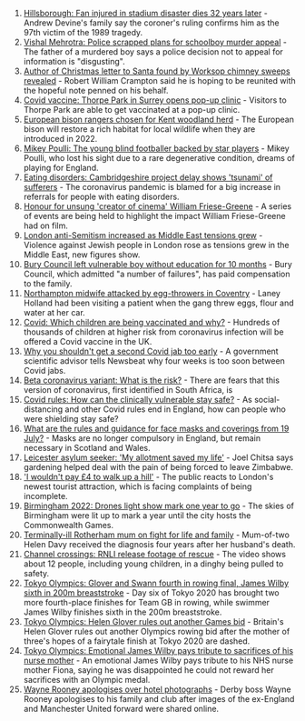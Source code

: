 1. [Hillsborough: Fan injured in stadium disaster dies 32 years later](https://www.bbc.co.uk/news/uk-england-merseyside-58005871) - Andrew Devine's family say the coroner's ruling confirms him as the 97th victim of the 1989 tragedy.
2. [Vishal Mehrotra: Police scrapped plans for schoolboy murder appeal](https://www.bbc.co.uk/news/uk-england-sussex-57995512) - The father of a murdered boy says a police decision not to appeal for information is "disgusting".
3. [Author of Christmas letter to Santa found by Worksop chimney sweeps revealed](https://www.bbc.co.uk/news/uk-england-nottinghamshire-58006173) - Robert William Crampton said he is hoping to be reunited with the hopeful note penned on his behalf.
4. [Covid vaccine: Thorpe Park in Surrey opens pop-up clinic](https://www.bbc.co.uk/news/uk-england-surrey-57999680) - Visitors to Thorpe Park are able to get vaccinated at a pop-up clinic.
5. [European bison rangers chosen for Kent woodland herd](https://www.bbc.co.uk/news/uk-england-kent-58006298) - The European bison will restore a rich habitat for local wildlife when they are introduced in 2022.
6. [Mikey Poulli: The young blind footballer backed by star players](https://www.bbc.co.uk/news/uk-england-london-57987451) - Mikey Poulli, who lost his sight due to a rare degenerative condition, dreams of playing for England.
7. [Eating disorders: Cambridgeshire project delay shows 'tsunami' of sufferers](https://www.bbc.co.uk/news/uk-england-cambridgeshire-57976418) - The coronavirus pandemic is blamed for a big increase in referrals for people with eating disorders.
8. [Honour for unsung 'creator of cinema' William Friese-Greene](https://www.bbc.co.uk/news/uk-england-bristol-57984681) - A series of events are being held to highlight the impact William Friese-Greene had on film.
9. [London anti-Semitism increased as Middle East tensions grew](https://www.bbc.co.uk/news/uk-england-london-58001771) - Violence against Jewish people in London rose as tensions grew in the Middle East, new figures show.
10. [Bury Council left vulnerable boy without education for 10 months](https://www.bbc.co.uk/news/uk-england-manchester-58000714) - Bury Council, which admitted "a number of failures", has paid compensation to the family.
11. [Northampton midwife attacked by egg-throwers in Coventry](https://www.bbc.co.uk/news/uk-england-northamptonshire-58003441) - Laney Holland had been visiting a patient when the gang threw eggs, flour and water at her car.
12. [Covid: Which children are being vaccinated and why?](https://www.bbc.co.uk/news/health-57888429) - Hundreds of thousands of children at higher risk from coronavirus infection will be offered a Covid vaccine in the UK.
13. [Why you shouldn't get a second Covid jab too early](https://www.bbc.co.uk/news/newsbeat-57682233) - A government scientific advisor tells Newsbeat why four weeks is too soon between Covid jabs.
14. [Beta coronavirus variant: What is the risk?](https://www.bbc.co.uk/news/health-55534727) - There are fears that this version of coronavirus, first identified in South Africa, is
15. [Covid rules: How can the clinically vulnerable stay safe?](https://www.bbc.co.uk/news/health-51997151) - As social-distancing and other Covid rules end in England, how can people who were shielding stay safe?
16. [What are the rules and guidance for face masks and coverings from 19 July?](https://www.bbc.co.uk/news/health-51205344) - Masks are no longer compulsory in England, but remain necessary in Scotland and Wales.
17. [Leicester asylum seeker: 'My allotment saved my life'](https://www.bbc.co.uk/news/uk-england-leicestershire-57931064) - Joel Chitsa says gardening helped deal with the pain of being forced to leave Zimbabwe.
18. ['I wouldn't pay £4 to walk up a hill'](https://www.bbc.co.uk/news/uk-england-london-58001770) - The public reacts to London's newest tourist attraction, which is facing complaints of being incomplete.
19. [Birmingham 2022: Drones light show mark one year to go](https://www.bbc.co.uk/news/uk-england-stoke-staffordshire-57999884) - The skies of Birmingham were lit up to mark a year until the city hosts the Commonwealth Games.
20. [Terminally-ill Rotherham mum on fight for life and family](https://www.bbc.co.uk/news/uk-england-south-yorkshire-58004513) - Mum-of-two Helen Davy received the diagnosis four years after her husband's death.
21. [Channel crossings: RNLI release footage of rescue](https://www.bbc.co.uk/news/uk-england-kent-57999386) - The video shows about 12 people, including young children, in a dinghy being pulled to safety.
22. [Tokyo Olympics: Glover and Swann fourth in rowing final, James Wilby sixth in 200m breaststroke](https://www.bbc.co.uk/sport/olympics/58007975) - Day six of Tokyo 2020 has brought two more fourth-place finishes for Team GB in rowing, while swimmer James Wilby finishes sixth in the 200m breaststroke.
23. [Tokyo Olympics: Helen Glover rules out another Games bid](https://www.bbc.co.uk/sport/olympics/58007365) - Britain's Helen Glover rules out another Olympics rowing bid after the mother of three's hopes of a fairytale finish at Tokyo 2020 are dashed.
24. [Tokyo Olympics: Emotional James Wilby pays tribute to sacrifices of his nurse mother](https://www.bbc.co.uk/sport/olympics/58008180) - An emotional James Wilby pays tribute to his NHS nurse mother Fiona, saying he was disappointed he could not reward her sacrifices with an Olympic medal.
25. [Wayne Rooney apologises over hotel photographs](https://www.bbc.co.uk/sport/football/58003766) - Derby boss Wayne Rooney apologises to his family and club after images of the ex-England and Manchester United forward were shared online.
